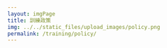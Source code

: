 ```yaml
---
layout: imgPage
title: 訓練政策
img: ../../static_files/upload_images/policy.png
permalink: /training/policy/
---
```

